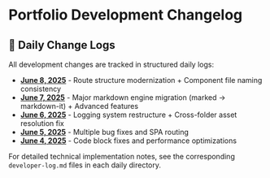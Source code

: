 # Portfolio Development Changelog

## 📅 Daily Change Logs

All development changes are tracked in structured daily logs:

- **[June 8, 2025](./src/frame-logs/2025-06-08/change-log.md)** - Route structure modernization + Component file naming consistency
- **[June 7, 2025](./src/frame-logs/2025-06-07/change-log.md)** - Major markdown engine migration (marked → markdown-it) + Advanced features
- **[June 6, 2025](./src/frame-logs/2025-06-06/change-log.md)** - Logging system restructure + Cross-folder asset resolution fix
- **[June 5, 2025](./src/frame-logs/2025-06-05/change-log.md)** - Multiple bug fixes and SPA routing  
- **[June 4, 2025](./src/frame-logs/2025-06-04/change-log.md)** - Code block fixes and performance optimizations

For detailed technical implementation notes, see the corresponding `developer-log.md` files in each daily directory.
